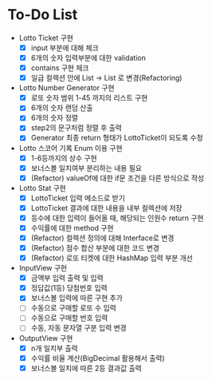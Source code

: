# To-Do List
- Lotto Ticket 구현
    - [x] input 부분에 대해 체크
    - [x] 6개의 숫자 입력부분에 대한 validation
    - [x] contains 구현 체크
    - [x] 일급 컬렉션 안에 List<String> -> List<Integer> 로 변경(Refactoring)
 
- Lotto Number Generator 구현
    - [x] 로또 숫자 범위 1-45 까지의 리스트 구현
    - [x] 6개의 숫자 랜덤 산출
    - [x] 6개의 숫자 정렬
    - [x] step2의 문구처럼 정렬 후 출력
    - [x] Generator 최종 return 형태가 LottoTicket이 되도록 수정

- Lotto 스코어 기록 Enum 이용 구현
    - [x] 1-6등까지의 상수 구현
    - [x] 보너스볼 일치여부 분리하는 내용 필요
    - [x] (Refactor) valueOf에 대한 if문 조건을 다른 방식으로 작성
    
- Lotto Stat 구현
    - [x] LottoTicket 입력 메소드로 받기
    - [x] LottoTicket 결과에 대한 내용을 내부 컬렉션에 저장
    - [x] 등수에 대한 입력이 들어올 때, 해당되는 인원수 return 구현
    - [x] 수익률에 대한 method 구현
    - [x] (Refactor) 컬렉션 정의에 대해 Interface로 변경
    - [x] (Refactor) 점수 합산 부분에 대한 코드 변경
    - [x] (Refactor) 로또 티켓에 대한 HashMap 입력 부분 개선
    
- InputView 구현
    - [x] 금액부 입력 출력 및 입력
    - [x] 정답값(1등) 당첨번호 입력
    - [x] 보너스볼 입력에 따른 구현 추가
    - [ ] 수동으로 구매할 로또 수 입력
    - [ ] 수동으로 구매할 번호 입력
    - [ ] 수동, 자동 문자열 구분 입력 변경
 
- OutputView 구현
    - [x] n개 일치부 출력
    - [x] 수익률 비율 계산(BigDecimal 활용해서 출력)
    - [x] 보너스볼 일치에 따른 2등 결과값 출력